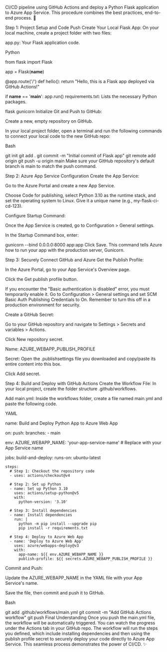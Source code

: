 CI/CD pipeline using GitHub Actions and deploy a Python Flask application to Azure App Service. This procedure combines the best practices, end-to-end process. 🚀

Step 1: Project Setup and Code Push
Create Your Local Flask App: On your local machine, create a project folder with two files:

app.py: Your Flask application code.

Python

from flask import Flask

app = Flask(__name__)

@app.route('/')
def hello():
    return "Hello, this is a Flask app deployed via GitHub Actions!"

if __name__ == '__main__':
    app.run()
requirements.txt: Lists the necessary Python packages.

flask
gunicorn
Initialize Git and Push to GitHub:

Create a new, empty repository on GitHub.

In your local project folder, open a terminal and run the following commands to connect your local code to the new GitHub repo:

Bash

git init
git add .
git commit -m "Initial commit of Flask app"
git remote add origin <your-github-repo-url>
git push -u origin main
Make sure your GitHub repository's default branch is main to match the push command.

Step 2: Azure App Service Configuration
Create the App Service:

Go to the Azure Portal and create a new App Service.

Choose Code for publishing, select Python 3.10 as the runtime stack, and set the operating system to Linux. Give it a unique name (e.g., my-flask-ci-cd-123).

Configure Startup Command:

Once the App Service is created, go to Configuration > General settings.

In the Startup Command box, enter:

gunicorn --bind 0.0.0.0:8000 app:app
Click Save. This command tells Azure how to run your app with the production server, Gunicorn.

Step 3: Securely Connect GitHub and Azure
Get the Publish Profile:

In the Azure Portal, go to your App Service's Overview page.

Click the Get publish profile button.

If you encounter the "Basic authentication is disabled" error, you must temporarily enable it. Go to Configuration > General settings and set SCM Basic Auth Publishing Credentials to On. Remember to turn this off in a production environment for security.

Create a GitHub Secret:

Go to your GitHub repository and navigate to Settings > Secrets and variables > Actions.

Click New repository secret.

Name: AZURE_WEBAPP_PUBLISH_PROFILE

Secret: Open the .publishsettings file you downloaded and copy/paste its entire content into this box.

Click Add secret.

Step 4: Build and Deploy with GitHub Actions
Create the Workflow File: In your local project, create the folder structure .github/workflows.

Add main.yml: Inside the workflows folder, create a file named main.yml and paste the following code.

YAML

name: Build and Deploy Python App to Azure Web App

on:
  push:
    branches:
      - main

env:
  AZURE_WEBAPP_NAME: 'your-app-service-name'  # Replace with your App Service name

jobs:
  build-and-deploy:
    runs-on: ubuntu-latest

    steps:
      # Step 1: Checkout the repository code
      - uses: actions/checkout@v4

      # Step 2: Set up Python
      - name: Set up Python 3.10
        uses: actions/setup-python@v5
        with:
          python-version: '3.10'

      # Step 3: Install dependencies
      - name: Install dependencies
        run: |
          python -m pip install --upgrade pip
          pip install -r requirements.txt

      # Step 4: Deploy to Azure Web App
      - name: 'Deploy to Azure Web App'
        uses: azure/webapps-deploy@v3
        with:
          app-name: ${{ env.AZURE_WEBAPP_NAME }}
          publish-profile: ${{ secrets.AZURE_WEBAPP_PUBLISH_PROFILE }}
Commit and Push:

Update the AZURE_WEBAPP_NAME in the YAML file with your App Service's name.

Save the file, then commit and push it to GitHub.

Bash

git add .github/workflows/main.yml
git commit -m "Add GitHub Actions workflow"
git push
Final Understanding
Once you push the main.yml file, the workflow will be automatically triggered. You can watch the progress under the Actions tab in your GitHub repo. The workflow will run the steps you defined, which include installing dependencies and then using the publish profile secret to securely deploy your code directly to Azure App Service. This seamless process demonstrates the power of CI/CD. ✨
